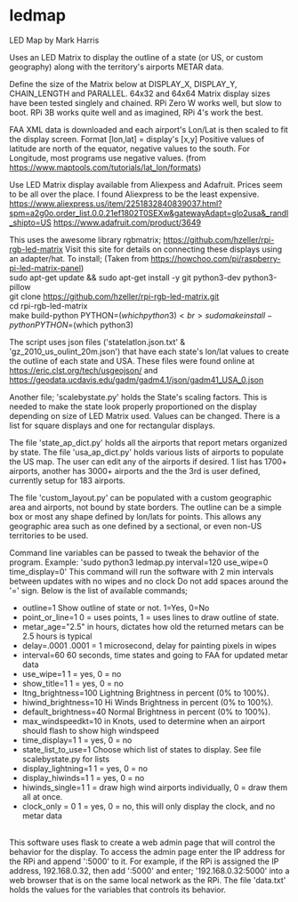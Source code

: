 # ledmap
LED Map by Mark Harris

Uses an LED Matrix to display the outline of a state (or US, or custom geography)
along with the territory's airports METAR data.

Define the size of the Matrix below at DISPLAY_X, DISPLAY_Y, CHAIN_LENGTH and PARALLEL.
64x32 and 64x64 Matrix display sizes have been tested singlely and chained.
RPi Zero W works well, but slow to boot. RPi 3B works quite well and as
imagined, RPi 4's work the best.

FAA XML data is downloaded and each airport's Lon/Lat is then scaled to fit the display screen.
  Format [lon,lat] = display's [x,y]
Positive values of latitude are north of the equator, negative values to the south.
For Longitude, most programs use negative values.
  (from https://www.maptools.com/tutorials/lat_lon/formats)

Use LED Matrix display available from Aliexpess and Adafruit.
Prices seem to be all over the place. I found Aliexpress to be the least expensive.
https://www.aliexpress.us/item/2251832840839037.html?spm=a2g0o.order_list.0.0.21ef1802T0SEXw&gatewayAdapt=glo2usa&_randl_shipto=US
https://www.adafruit.com/product/3649

This uses the awesome library rgbmatrix; https://github.com/hzeller/rpi-rgb-led-matrix
Visit this site for details on connecting these displays using an adapter/hat.
To install; (Taken from https://howchoo.com/pi/raspberry-pi-led-matrix-panel)<br>
  sudo apt-get update  && sudo apt-get install -y git python3-dev python3-pillow<br>
  git clone https://github.com/hzeller/rpi-rgb-led-matrix.git<br>
  cd rpi-rgb-led-matrix<br>
  make build-python PYTHON=$(which python3)<br>
  sudo make install-python PYTHON=$(which python3)<br>

The script uses json files ('statelatlon.json.txt' & 'gz_2010_us_oulint_20m.json')
that have each state's lon/lat values to create the outline of each state and USA.
These files were found online at https://eric.clst.org/tech/usgeojson/ and
https://geodata.ucdavis.edu/gadm/gadm4.1/json/gadm41_USA_0.json

Another file; 'scalebystate.py' holds the State's scaling factors. This is needed to make
the state look properly proportioned on the display depending on size of LED Matrix used.
Values can be changed. There is a list for square displays and one for rectangular displays.

The file 'state_ap_dict.py' holds all the airports that report metars organized by state.
The file 'usa_ap_dict.py' holds various lists of airports to populate the US map. 
The user can edit any of the airports if desired. 1 list has 1700+ airports,
another has 3000+ airports and the the 3rd is user defined, currently setup for 183 airports.

The file 'custom_layout.py' can be populated with a custom geographic area and airports, not bound
by state borders. The outline can be a simple box or most any shape defined by lon/lats for points.
This allows any geographic area such as one defined by a sectional, or even non-US territories to be used.

Command line variables can be passed to tweak the behavior of the program.
Example: 'sudo python3 ledmap.py interval=120 use_wipe=0 time_display=0'
This command will run the software with 2 min intervals between updates with no wipes and no clock
Do not add spaces around the '=' sign. Below is the list of available commands;<br><ul>
   <li>outline=1             Show outline of state or not. 1=Yes, 0=No<br>
   <li>point_or_line=1       0 = uses points, 1 = uses lines to draw outline of state.<br>
   <li>metar_age="2.5"       in hours, dictates how old the returned metars can be 2.5 hours is typical<br>
   <li>delay=.0001           .0001 = 1 microsecond, delay for painting pixels in wipes<br>
   <li>interval=60           60 seconds, time states and going to FAA for updated metar data<br>
   <li>use_wipe=1            1 = yes, 0 = no<br>
   <li>show_title=1          1 = yes, 0 = no<br>
   <li>ltng_brightness=100   Lightning Brightness in percent (0% to 100%).<br>
   <li>hiwind_brightness=10  Hi Winds Brightness in percent (0% to 100%).<br>
   <li>default_brightness=40 Normal Brightness in percent (0% to 100%).<br>
   <li>max_windspeedkt=10    in Knots, used to determine when an airport should flash to show high windspeed<br>
   <li>time_display=1        1 = yes, 0 = no<br>
   <li>state_list_to_use=1   Choose which list of states to display. See file scalebystate.py for lists<br>
   <li>display_lightning=1   1 = yes, 0 = no<br>
   <li>display_hiwinds=1     1 = yes, 0 = no<br>
   <li>hiwinds_single=1      1 = draw high wind airports individually, 0 = draw them all at once.<br>
   <li>clock_only = 0        1 = yes, 0 = no, this will only display the clock, and no metar data<br>
</ul><br>
This software uses flask to create a web admin page that will control the behavior for the display.
To access the admin page enter the IP address for the RPi and append ':5000' to it.
For example, if the RPi is assigned the IP address, 192.168.0.32, then add ':5000' and enter;
'192.168.0.32:5000' into a web browser that is on the same local network as the RPi.
The file 'data.txt' holds the values for the variables that controls its behavior. 
